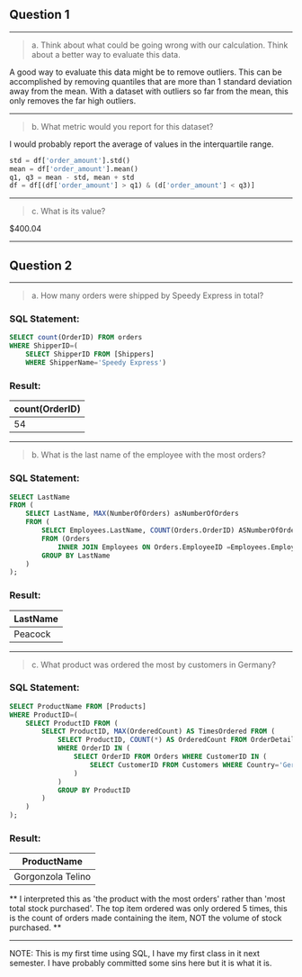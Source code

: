 ## Question 1
---

> a. Think about what could be going wrong with our calculation. Think about a better way to evaluate this data.

A good way to evaluate this data might be to remove outliers. This can be accomplished by removing quantiles that are more than 1 standard deviation away from the mean. With a dataset with outliers so far from the mean, this only removes the far high outliers. 

---

> b. What metric would you report for this dataset?

I would probably report the average of values in the interquartile range.

```py
std = df['order_amount'].std()
mean = df['order_amount'].mean()
q1, q3 = mean - std, mean + std
df = df[(df['order_amount'] > q1) & (d['order_amount'] < q3)]
```

---

> c. What is its value?

$400.04

--- 

## Question 2

---

> a. How many orders were shipped by Speedy Express in total?

### SQL Statement:
```sql
SELECT count(OrderID) FROM orders 
WHERE ShipperID=(
    SELECT ShipperID FROM [Shippers] 
    WHERE ShipperName='Speedy Express')
```

### Result:
| count(OrderID) |
| --- |
| 54 |

 ---

> b. What is the last name of the employee with the most orders?

### SQL Statement:
```sql
SELECT LastName 
FROM (
    SELECT LastName, MAX(NumberOfOrders) asNumberOfOrders
    FROM (
        SELECT Employees.LastName, COUNT(Orders.OrderID) ASNumberOfOrders
        FROM (Orders
            INNER JOIN Employees ON Orders.EmployeeID =Employees.EmployeeID)
        GROUP BY LastName
    )
);
```

### Result:
| LastName | 
| -------- | 
Peacock | 

---

> c. What product was ordered the most by customers in Germany?
    
### SQL Statement:
```sql
SELECT ProductName FROM [Products]
WHERE ProductID=(
    SELECT ProductID FROM (
        SELECT ProductID, MAX(OrderedCount) AS TimesOrdered FROM (
            SELECT ProductID, COUNT(*) AS OrderedCount FROM OrderDetails
            WHERE OrderID IN ( 
                SELECT OrderID FROM Orders WHERE CustomerID IN (
                    SELECT CustomerID FROM Customers WHERE Country='Germany'
                )
            )
            GROUP BY ProductID
        )
    )
);
```

### Result:

| ProductName |
| ----------- |
| Gorgonzola Telino |

** I interpreted this as 'the product with the most orders' rather than 'most total stock purchased'. The top item ordered was only ordered 5 times, this is the count of orders made containing the item, NOT the volume of stock purchased. **

-----------------------------------------------

NOTE: This is my first time using SQL, I have my first class in it next semester. I have probably committed some sins here but it is what it is. 
